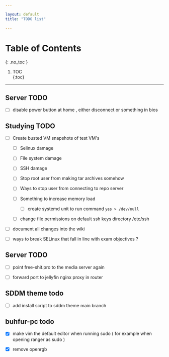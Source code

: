 ```yaml
---

layout: default
title: "TODO list"

---
```


# Table of Contents  
{: .no_toc }

1. TOC  
{:toc}

---

## Server TODO 

- [ ] disable power button at home , either disconnect or something in bios  

## Studying TODO 

- [ ] Create busted VM snapshots of test VM's 
    - [ ] Selinux damage
    - [ ] File system damage 
    - [ ] SSH damage 
    - [ ] Stop root user from making tar archives somehow 
    - [ ] Ways to stop user from connecting to repo server  
    - [ ] Something to increase memory load 
        - [ ] create systemd unit to run command `yes > /dev/null`
    - [ ] change file permissions on default ssh keys directory /etc/ssh


- [ ] document all changes into the wiki 

- [ ] ways to break SELinux that fall in line with exam objectives ? 



## Server TODO
 
- [ ] point free-shit.pro to the media server again 

- [ ] forward port to jellyfin nginx proxy in router 

## SDDM theme todo

- [ ] add install script to sddm theme main branch 

## buhfur-pc todo 

- [x] make vim the default editor when running sudo ( for example when opening ranger as sudo )
- [x] remove openrgb 

